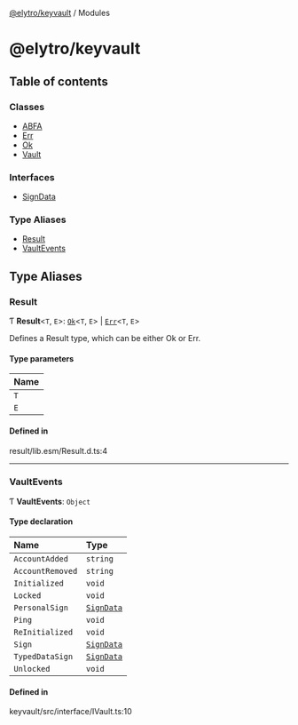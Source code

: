 [@elytro/keyvault](README.md) / Modules

# @elytro/keyvault

## Table of contents

### Classes

- [ABFA](classes/ABFA.md)
- [Err](classes/Err.md)
- [Ok](classes/Ok.md)
- [Vault](classes/Vault.md)

### Interfaces

- [SignData](interfaces/SignData.md)

### Type Aliases

- [Result](modules.md#result)
- [VaultEvents](modules.md#vaultevents)

## Type Aliases

### Result

Ƭ **Result**\<`T`, `E`\>: [`Ok`](classes/Ok.md)\<`T`, `E`\> \| [`Err`](classes/Err.md)\<`T`, `E`\>

Defines a Result type, which can be either Ok or Err.

#### Type parameters

| Name |
| :------ |
| `T` |
| `E` |

#### Defined in

result/lib.esm/Result.d.ts:4

___

### VaultEvents

Ƭ **VaultEvents**: `Object`

#### Type declaration

| Name | Type |
| :------ | :------ |
| `AccountAdded` | `string` |
| `AccountRemoved` | `string` |
| `Initialized` | `void` |
| `Locked` | `void` |
| `PersonalSign` | [`SignData`](interfaces/SignData.md) |
| `Ping` | `void` |
| `ReInitialized` | `void` |
| `Sign` | [`SignData`](interfaces/SignData.md) |
| `TypedDataSign` | [`SignData`](interfaces/SignData.md) |
| `Unlocked` | `void` |

#### Defined in

keyvault/src/interface/IVault.ts:10
